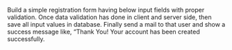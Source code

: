 Build a simple registration form having below input fields with proper validation.  Once data validation has done in client and server side, then save all input values in database. Finally send a mail to that user and show a success message like,
“Thank You! 
Your account has been created successfully. 
